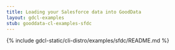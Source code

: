 ```yaml
---
title: Loading your Salesforce data into GoodData
layout: gdcl-examples
stub: gooddata-cl-examples-sfdc
---
```


{% include gdcl-static/cli-distro/examples/sfdc/README.md %}
